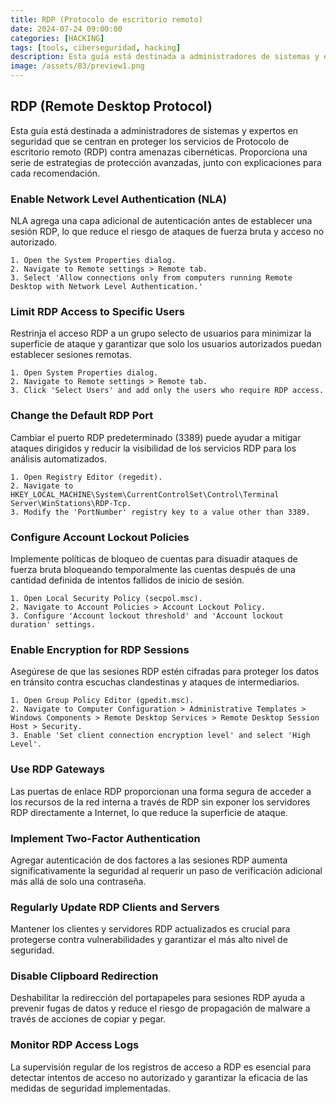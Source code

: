 ```yaml
---
title: RDP (Protocolo de escritorio remoto)
date: 2024-07-24 09:00:00 
categories: [HACKING]
tags: [tools, ciberseguridad, hacking]
description: Esta guía está destinada a administradores de sistemas y expertos en seguridad que se centran en proteger los servicios de Protocolo de escritorio remoto (RDP) contra amenazas cibernéticas.
image: /assets/83/preview1.png
---
```


## RDP (Remote Desktop Protocol)

Esta guía está destinada a administradores de sistemas y expertos en seguridad que se centran en proteger los servicios de Protocolo de escritorio remoto (RDP) contra amenazas cibernéticas. Proporciona una serie de estrategias de protección avanzadas, junto con explicaciones para cada recomendación.

### Enable Network Level Authentication (NLA)

NLA agrega una capa adicional de autenticación antes de establecer una sesión RDP, lo que reduce el riesgo de ataques de fuerza bruta y acceso no autorizado.

    1. Open the System Properties dialog.
    2. Navigate to Remote settings > Remote tab.
    3. Select 'Allow connections only from computers running Remote Desktop with Network Level Authentication.'

### Limit RDP Access to Specific Users

Restrinja el acceso RDP a un grupo selecto de usuarios para minimizar la superficie de ataque y garantizar que solo los usuarios autorizados puedan establecer sesiones remotas.

    1. Open System Properties dialog.
    2. Navigate to Remote settings > Remote tab.
    3. Click 'Select Users' and add only the users who require RDP access.

### Change the Default RDP Port

Cambiar el puerto RDP predeterminado (3389) puede ayudar a mitigar ataques dirigidos y reducir la visibilidad de los servicios RDP para los análisis automatizados.

    1. Open Registry Editor (regedit).
    2. Navigate to HKEY_LOCAL_MACHINE\System\CurrentControlSet\Control\Terminal Server\WinStations\RDP-Tcp.
    3. Modify the 'PortNumber' registry key to a value other than 3389.

### Configure Account Lockout Policies

Implemente políticas de bloqueo de cuentas para disuadir ataques de fuerza bruta bloqueando temporalmente las cuentas después de una cantidad definida de intentos fallidos de inicio de sesión.

    1. Open Local Security Policy (secpol.msc).
    2. Navigate to Account Policies > Account Lockout Policy.
    3. Configure 'Account lockout threshold' and 'Account lockout duration' settings.

### Enable Encryption for RDP Sessions

Asegúrese de que las sesiones RDP estén cifradas para proteger los datos en tránsito contra escuchas clandestinas y ataques de intermediarios.

    1. Open Group Policy Editor (gpedit.msc).
    2. Navigate to Computer Configuration > Administrative Templates > Windows Components > Remote Desktop Services > Remote Desktop Session Host > Security.
    3. Enable 'Set client connection encryption level' and select 'High Level'.

### Use RDP Gateways

Las puertas de enlace RDP proporcionan una forma segura de acceder a los recursos de la red interna a través de RDP sin exponer los servidores RDP directamente a Internet, lo que reduce la superficie de ataque.

### Implement Two-Factor Authentication

Agregar autenticación de dos factores a las sesiones RDP aumenta significativamente la seguridad al requerir un paso de verificación adicional más allá de solo una contraseña.

### Regularly Update RDP Clients and Servers

Mantener los clientes y servidores RDP actualizados es crucial para protegerse contra vulnerabilidades y garantizar el más alto nivel de seguridad.

### Disable Clipboard Redirection

Deshabilitar la redirección del portapapeles para sesiones RDP ayuda a prevenir fugas de datos y reduce el riesgo de propagación de malware a través de acciones de copiar y pegar.

### Monitor RDP Access Logs

La supervisión regular de los registros de acceso a RDP es esencial para detectar intentos de acceso no autorizado y garantizar la eficacia de las medidas de seguridad implementadas.
